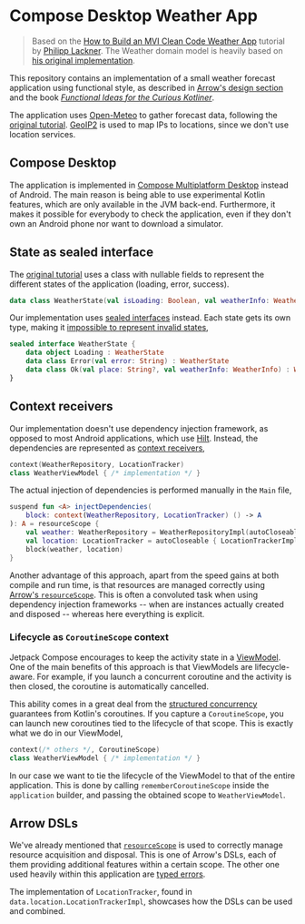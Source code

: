 # Compose Desktop Weather App

> Based on the [How to Build an MVI Clean Code Weather App](https://www.youtube.com/watch?v=eAbKK7JNxCE) tutorial
> by [Philipp Lackner](https://www.youtube.com/@PhilippLackner). The Weather domain model is heavily based on
> [his original implementation](https://github.com/philipplackner/WeatherApp).

This repository contains an implementation of a small weather forecast application using functional style, as
described in [Arrow's design section](https://arrow-kt.io/learn/design/) and the book [_Functional Ideas for
the Curious Kotliner_](https://leanpub.com/fp-ideas-kotlin).

The application uses [Open-Meteo](https://open-meteo.com/) to gather forecast data, following the [original 
tutorial](https://www.youtube.com/watch?v=eAbKK7JNxCE). [GeoIP2](https://www.maxmind.com/en/geoip2-city) is
used to map IPs to locations, since we don't use location services.

## Compose Desktop

The application is implemented in [Compose Multiplatform Desktop](https://www.jetbrains.com/lp/compose-multiplatform/)
instead of Android. The main reason is being able to use experimental Kotlin features, which are only available
in the JVM back-end. Furthermore, it makes it possible for everybody to check the application, even if they don't
own an Android phone nor want to download a simulator.

## State as sealed interface

The [original tutorial](https://www.youtube.com/watch?v=eAbKK7JNxCE) uses a class with nullable fields to represent
the different states of the application (loading, error, success).

```kotlin
data class WeatherState(val isLoading: Boolean, val weatherInfo: WeatherInfo?, val error: String?)
```

Our implementation uses [sealed interfaces](https://kotlinlang.org/docs/sealed-classes.html) instead.
Each state gets its own type, making it [impossible to represent invalid states](https://arrow-kt.io/learn/design/domain-modeling/),

```kotlin
sealed interface WeatherState {
    data object Loading : WeatherState
    data class Error(val error: String) : WeatherState
    data class Ok(val place: String?, val weatherInfo: WeatherInfo) : WeatherState
}
```

## Context receivers

Our implementation doesn't use dependency injection framework, as opposed to most Android applications, which use
[Hilt](https://developer.android.com/training/dependency-injection/hilt-android). Instead, the dependencies are
represented as [context receivers](https://github.com/Kotlin/KEEP/blob/master/proposals/context-receivers.md),

```kotlin
context(WeatherRepository, LocationTracker)
class WeatherViewModel { /* implementation */ }
```

The actual injection of dependencies is performed manually in the `Main` file,

```kotlin
suspend fun <A> injectDependencies(
    block: context(WeatherRepository, LocationTracker) () -> A
): A = resourceScope {
    val weather: WeatherRepository = WeatherRepositoryImpl(autoCloseable { WeatherApi() })
    val location: LocationTracker = autoCloseable { LocationTrackerImpl() }
    block(weather, location)
}
```

Another advantage of this approach, apart from the speed gains at both compile and run time, is that resources
are managed correctly using [Arrow's `resourceScope`](https://arrow-kt.io/learn/coroutines/resource-safety/).
This is often a convoluted task when using dependency injection frameworks -- when are instances actually created
and disposed -- whereas here everything is explicit.

### Lifecycle as `CoroutineScope` context

Jetpack Compose encourages to keep the activity state in a
[ViewModel](https://developer.android.com/topic/libraries/architecture/viewmodel). One of the main benefits of
this approach is that ViewModels are lifecycle-aware. For example, if you launch a concurrent coroutine and the
activity is then closed, the coroutine is automatically cancelled.

This ability comes in a great deal from the
[structured concurrency](https://kotlinlang.org/docs/coroutines-basics.html#structured-concurrency)
guarantees from Kotlin's coroutines. If you capture a `CoroutineScope`, you can launch new coroutines tied to
the lifecycle of that scope. This is exactly what we do in our ViewModel,

```kotlin
context(/* others */, CoroutineScope)
class WeatherViewModel { /* implementation */ }
```

In our case we want to tie the lifecycle of the ViewModel to that of the entire application. This is done by
calling `rememberCoroutineScope` inside the `application` builder, and passing the obtained scope to
`WeatherViewModel`.

## Arrow DSLs

We've already mentioned that [`resourceScope`](https://arrow-kt.io/learn/coroutines/resource-safety/) is used
to correctly manage resource acquisition and disposal. This is one of Arrow's DSLs, each of them providing
additional features within a certain scope. The other one used heavily within this application are
[typed errors](https://arrow-kt.io/learn/typed-errors/working-with-typed-errors/).

The implementation of `LocationTracker`, found in `data.location.LocationTrackerImpl`, showcases how the DSLs
can be used and combined.
